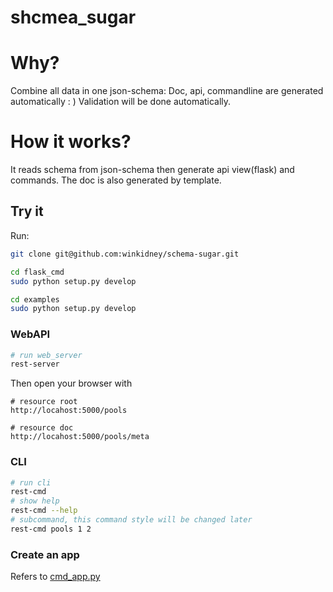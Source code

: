 shcmea_sugar
==============

# Why?
Combine all data in one json-schema:
Doc, api, commandline are generated automatically : )
Validation will be done automatically.

# How it works?

It reads schema from json-schema then generate api view(flask) and commands.
 The doc is also generated by template.
 
## Try it
Run:
```bash
git clone git@github.com:winkidney/schema-sugar.git

cd flask_cmd
sudo python setup.py develop

cd examples
sudo python setup.py develop
```

### WebAPI
```bash
# run web_server
rest-server
```
Then open your browser with 
```
# resource root
http://locahost:5000/pools

# resource doc
http://locahost:5000/pools/meta

```

### CLI

```bash
# run cli
rest-cmd
# show help
rest-cmd --help
# subcommand, this command style will be changed later 
rest-cmd pools 1 2
```

### Create an app

Refers to [cmd_app.py](examples/cmd_app.py)


